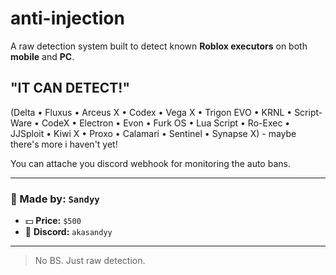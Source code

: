 # anti-injection

A raw detection system built to detect known **Roblox executors** on both **mobile** and **PC**.

## "IT CAN DETECT!"
(Delta • Fluxus • Arceus X • Codex • Vega X • Trigon EVO • KRNL • Script-Ware • CodeX • Electron • Evon • Furk OS • Lua Script • Ro-Exec • JJSploit • Kiwi X • Proxo • Calamari • Sentinel • Synapse X) - maybe there's more i haven't yet!

You can attache you discord webhook for monitoring the auto bans.

---

### 👤 Made by: `Sandyy`
- 💵 **Price:** `$500`
- 💬 **Discord:** `akasandyy`

---

> No BS. Just raw detection.
